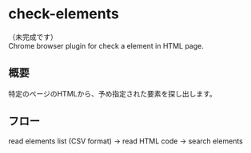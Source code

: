 # check-elements
（未完成です）  
Chrome browser plugin for check a element in HTML page.

## 概要

特定のページのHTMLから、予め指定された要素を探し出します。  

## フロー

read elements list (CSV format) -> read HTML code -> search elements
